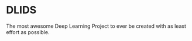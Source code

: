 # DLIDS
The most awesome Deep Learning Project to ever be created with as least effort as possible.

